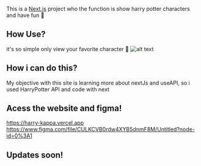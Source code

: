 This is a [Next.js](https://nextjs.org/) project who the function is show harry potter characters and have fun 🧡

## How Use?

it's so simple only view your favorite character 🧡
![alt text](https://media.discordapp.net/attachments/757695400894529547/996612631043506267/Captura_de_tela_2022-07-13_000225.png?width=1294&height=702)

## How i can do this?

My objective with this site is learning more about nextJs and useAPI, so i used HarryPotter API and code with next

## Acess the website and figma!

https://harry-kappa.vercel.app <br>
https://www.figma.com/file/CULKCVB0rdw4XYB5dnmF8M/Untitled?node-id=0%3A1

## Updates soon!
